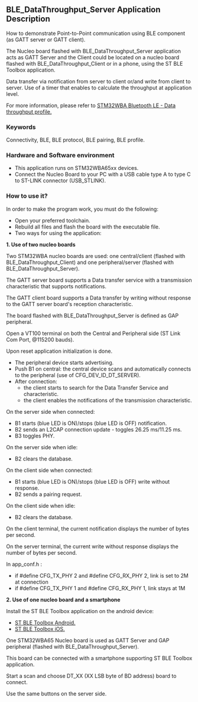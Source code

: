 ## __BLE_DataThroughput_Server Application Description__

How to demonstrate Point-to-Point communication using BLE component (as GATT server or GATT client).  

The Nucleo board flashed with BLE_DataThroughput_Server application acts as GATT Server and the Client could be located on a nucleo board flashed with BLE_DataThroughput_Client or in a phone, using the ST BLE Toolbox application.  

Data transfer via notification from server to client or/and write from client to server. Use of a timer that enables to calculate the throughput at application level.  

For more information, please refer to <a href="https://wiki.st.com/stm32mcu/wiki/Connectivity:STM32WBA_Data_Throughput#Data_throughput_profile">  STM32WBA Bluetooth LE - Data throughput profile.</a>  

### __Keywords__

Connectivity, BLE, BLE protocol, BLE pairing, BLE profile.  

### __Hardware and Software environment__

  - This application runs on STM32WBA65xx devices.  
  - Connect the Nucleo Board to your PC with a USB cable type A to type C to ST-LINK connector (USB_STLINK).  

### __How to use it?__

In order to make the program work, you must do the following:  

 - Open your preferred toolchain.  
 - Rebuild all files and flash the board with the executable file.  
 - Two ways for using the application:  

__1. Use of two nucleo boards__ 

Two STM32WBA nucleo boards are used: one central/client (flashed with BLE_DataThroughput_Client) and one peripheral/server (flashed with BLE_DataThroughput_Server).  

The GATT server board supports a Data transfer service with a transmission characteristic that supports notifications.  

The GATT client board supports a Data transfer by writing without response to the GATT server board's reception characteristic.  

The board flashed with BLE_DataThroughput_Server is defined as GAP peripheral.  

Open a VT100 terminal on both the Central and Peripheral side (ST Link Com Port, @115200 bauds).  

Upon reset application initialization is done.  

 - The peripheral device starts advertising.  
 - Push B1 on central: the central device scans and automatically connects to the peripheral (use of CFG_DEV_ID_DT_SERVER).  
 - After connection:  
   - the client starts to search for the Data Transfer Service and characteristic.  
   - the client enables the notifications of the transmission characteristic.  

On the server side when connected:  

 - B1 starts (blue LED is ON)/stops (blue LED is OFF) notification.  
 - B2 sends an L2CAP connection update - toggles 26.25 ms/11.25 ms.  
 - B3 toggles PHY.  

On the server side when idle:  

 - B2 clears the database.  

On the client side when connected:  

 - B1 starts (blue LED is ON)/stops (blue LED is OFF) write without response.  
 - B2 sends a pairing request.  

On the client side when idle:  

 - B2 clears the database.  

On the client terminal, the current notification displays the number of bytes per second.  

On the server terminal, the current write without response displays the number of bytes per second.  
  
In app_conf.h :  

 - if #define CFG_TX_PHY    2 and #define CFG_RX_PHY    2, link is set to 2M at connection  
 - if #define CFG_TX_PHY    1 and #define CFG_RX_PHY    1, link stays at 1M  

__2. Use of one nucleo board and a smartphone__

 Install the ST BLE Toolbox application on the android device:  
 
   - <a href="https://play.google.com/store/apps/details?id=com.st.dit.stbletoolbox"> ST BLE Toolbox Android.</a>  
   - <a href="https://apps.apple.com/us/app/st-ble-toolbox/id1531295550"> ST BLE Toolbox iOS.</a>  

One STM32WBA65 Nucleo board is used as GATT Server and GAP peripheral (flashed with BLE_DataThroughput_Server).  

This board can be connected with a smartphone supporting ST BLE Toolbox application.  

Start a scan and choose DT_XX (XX LSB byte of BD address) board to connect.  

Use the same buttons on the server side.  

